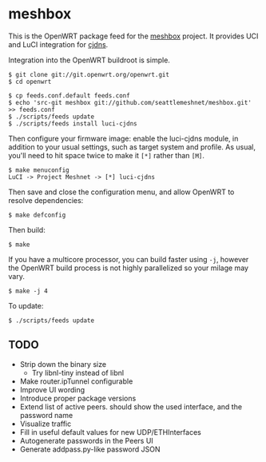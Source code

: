 meshbox
=======

This is the OpenWRT package feed for the [meshbox][meshbox] project. It provides UCI and LuCI integration for [cjdns][cjdns].

[meshbox]: http://fund.meshwith.me
[cjdns]: https://github.com/cjdelisle/cjdns

Integration into the OpenWRT buildroot is simple.

    $ git clone git://git.openwrt.org/openwrt.git
    $ cd openwrt

    $ cp feeds.conf.default feeds.conf
    $ echo 'src-git meshbox git://github.com/seattlemeshnet/meshbox.git' >> feeds.conf
    $ ./scripts/feeds update
    $ ./scripts/feeds install luci-cjdns

Then configure your firmware image: enable the luci-cjdns module, in addition to your usual settings, such as target system and profile. As usual, you'll need to hit space twice to make it `[*]` rather than `[M]`.

    $ make menuconfig
    LuCI -> Project Meshnet -> [*] luci-cjdns

Then save and close the configuration menu, and allow OpenWRT to resolve dependencies:

    $ make defconfig

Then build:

    $ make

If you have a multicore processor, you can build faster using `-j`, however the OpenWRT build process is not highly parallelized so your milage may vary.

    $ make -j 4

To update:

    $ ./scripts/feeds update


TODO
----

* Strip down the binary size
  * Try libnl-tiny instead of libnl
* Make router.ipTunnel configurable
* Improve UI wording
* Introduce proper package versions
* Extend list of active peers. should show the used interface, and the password name
* Visualize traffic
* Fill in useful default values for new UDP/ETHInterfaces
* Autogenerate passwords in the Peers UI
* Generate addpass.py-like password JSON
